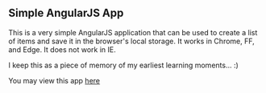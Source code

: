 ## Simple AngularJS App

This is a very simple AngularJS application that can be used to create a list of items and save it in the browser's local storage. It works in Chrome, FF, and Edge. It does not work in IE.

I keep this as a piece of memory of my earliest learning moments... :)

You may view this app [here](https://geocarlos.github.io/angularjs_shopping_list/)
